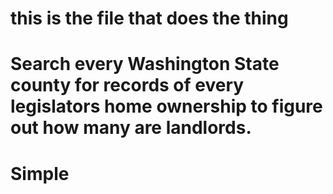 # this is the file that does the thing

# Search every Washington State county for records of every legislators home ownership to figure out how many are landlords.

# Simple
